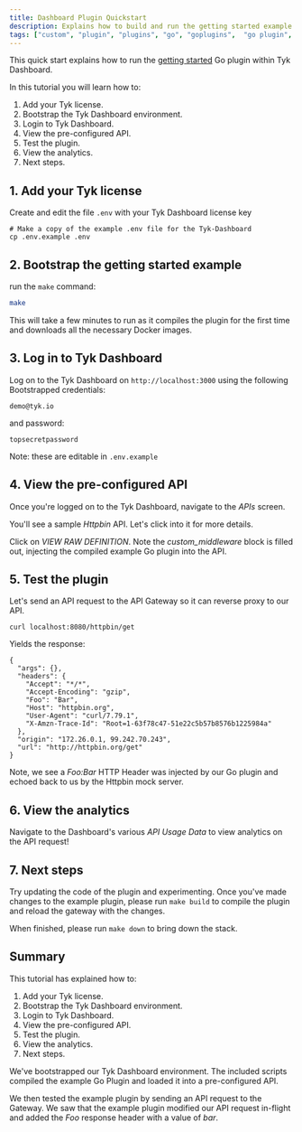 ```yaml
---
title: Dashboard Plugin Quickstart
description: Explains how to build and run the getting started example within Tyk Dashboard
tags: ["custom", "plugin", "plugins", "go", "goplugins",  "go plugin", "tyk go plugin", "golang plugin"]
---
```



This quick start explains how to run the [getting started](https://github.com/TykTechnologies/custom-go-plugin) Go plugin within Tyk Dashboard.

In this tutorial you will learn how to:

1. Add your Tyk license.
2. Bootstrap the Tyk Dashboard environment.
3. Login to Tyk Dashboard.
4. View the pre-configured API.
5. Test the plugin.
6. View the analytics.
7. Next steps.

## 1. Add your Tyk license

Create and edit the file `.env` with your Tyk Dashboard license key

```console
# Make a copy of the example .env file for the Tyk-Dashboard 
cp .env.example .env
```

## 2. Bootstrap the getting started example

run the `make` command:

```bash
make
```

This will take a few minutes to run as it compiles the plugin for the first time and downloads all the necessary Docker images.

## 3. Log in to Tyk Dashboard

Log on to the Tyk Dashboard on `http://localhost:3000` using the following Bootstrapped credentials:
```
demo@tyk.io
```
and password:
```
topsecretpassword
```

Note: these are editable in `.env.example`

## 4. View the pre-configured API

Once you're logged on to the Tyk Dashboard, navigate to the *APIs* screen.

You'll see a sample *Httpbin* API.  Let's click into it for more details.

Click on *VIEW RAW DEFINITION*.  Note the *custom_middleware* block is filled out, injecting the compiled example Go plugin into the API.

## 5. Test the plugin

Let's send an API request to the API Gateway so it can reverse proxy to our API.

```terminal
curl localhost:8080/httpbin/get
```

Yields the response:
```
{
  "args": {},
  "headers": {
    "Accept": "*/*",
    "Accept-Encoding": "gzip",
    "Foo": "Bar",
    "Host": "httpbin.org",
    "User-Agent": "curl/7.79.1",
    "X-Amzn-Trace-Id": "Root=1-63f78c47-51e22c5b57b8576b1225984a"
  },
  "origin": "172.26.0.1, 99.242.70.243",
  "url": "http://httpbin.org/get"
}
```

Note, we see a *Foo:Bar* HTTP Header was injected by our Go plugin and echoed back to us by the Httpbin mock server.

## 6. View the analytics

Navigate to the Dashboard's various *API Usage Data* to view analytics on the API request!

## 7. Next steps

Try updating the code of the plugin and experimenting. Once you've made changes to the example plugin, please run `make build` to compile the plugin and reload the gateway with the changes.

When finished, please run `make down` to bring down the stack.

## Summary

This tutorial has explained how to:
1. Add your Tyk license.
2. Bootstrap the Tyk Dashboard environment.
3. Login to Tyk Dashboard.
4. View the pre-configured API.
5. Test the plugin.
6. View the analytics.
7. Next steps.

We've bootstrapped our Tyk Dashboard environment. The included scripts compiled the example Go Plugin and loaded it into a pre-configured API.

We then tested the example plugin by sending an API request to the Gateway. We saw that the example plugin modified our API request in-flight and added the *Foo* response header with a value of *bar*.